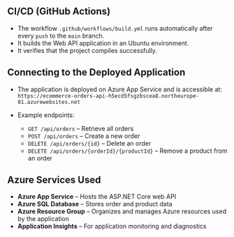 ## CI/CD (GitHub Actions)

- The workflow `.github/workflows/build.yml` runs automatically after every `push` to the `main` branch.
- It builds the Web API application in an Ubuntu environment.
- It verifies that the project compiles successfully.

## Connecting to the Deployed Application

- The application is deployed on Azure App Service and is accessible at:  
  `https://ecommerce-orders-api-h5ecd5fsgzbscea8.northeurope-01.azurewebsites.net`

- Example endpoints:
  - `GET /api/orders` – Retrieve all orders
  - `POST /api/orders` – Create a new order
  - `DELETE /api/orders/{id}` – Delete an order
  - `DELETE /api/orders/{orderId}/{productId}` – Remove a product from an order

## Azure Services Used

- **Azure App Service** – Hosts the ASP.NET Core web API
- **Azure SQL Database** – Stores order and product data
- **Azure Resource Group** – Organizes and manages Azure resources used by the application
- **Application Insights** – For application monitoring and diagnostics
